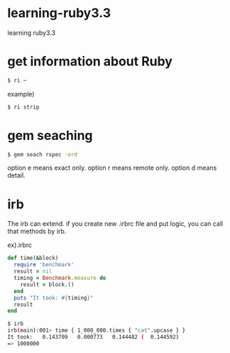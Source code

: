 # learning-ruby3.3
learning ruby3.3

# get information about Ruby

```sh
$ ri ~
```

example)

```sh
$ ri strip
```

# gem seaching

```sh
$ gem seach rspec -erd
```

option e means exact only.
option r means remote only.
option d means detail.

# irb

The irb can extend.
if you create new .irbrc file and put logic, you can call that methods by irb.

ex).irbrc
```rb
def time(&block)
  require 'benchmark'
  result = nil
  timing = Benchmark.measure do
    result = block.()
  end
  puts "It took: #{timing}"
  result
end
```

```sh
$ irb
irb(main):001> time { 1_000_000.times { "cat".upcase } }
It took:   0.143709   0.000773   0.144482 (  0.144592)
=> 1000000
```

